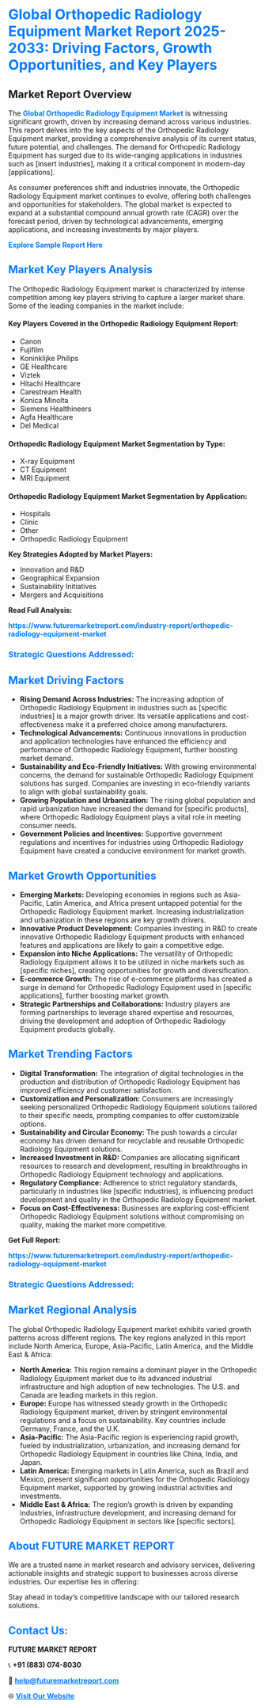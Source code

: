 <h1 style="color: #007BFF;">Global Orthopedic Radiology Equipment Market Report 2025-2033: Driving Factors, Growth Opportunities, and Key Players</h1>

<section id="overview">
<h2>Market Report Overview</h2>
<p>The <a href="https://www.futuremarketreport.com/industry-report/orthopedic-radiology-equipment-market" style="color: #007BFF; text-decoration: none;"><strong>Global Orthopedic Radiology Equipment Market</strong></a> is witnessing significant growth, driven by increasing demand across various industries. This report delves into the key aspects of the Orthopedic Radiology Equipment market, providing a comprehensive analysis of its current status, future potential, and challenges. The demand for Orthopedic Radiology Equipment has surged due to its wide-ranging applications in industries such as [insert industries], making it a critical component in modern-day [applications].</p>
<p>As consumer preferences shift and industries innovate, the Orthopedic Radiology Equipment market continues to evolve, offering both challenges and opportunities for stakeholders. The global market is expected to expand at a substantial compound annual growth rate (CAGR) over the forecast period, driven by technological advancements, emerging applications, and increasing investments by major players.</p>
</section>

<section id="overview">
<p><a href="https://www.futuremarketreport.com/request-sample/reportId=122159" style="color: #007BFF; text-decoration: none;"><strong>Explore Sample Report Here</strong></a></p>
</section>

<section id="key-players">
<h2 style="color: #007BFF;">Market Key Players Analysis</h2>
<p>The Orthopedic Radiology Equipment market is characterized by intense competition among key players striving to capture a larger market share. Some of the leading companies in the market include:</p>
<h4>Key Players Covered in the Orthopedic Radiology Equipment Report:</h4>
<ul><li>Canon</li><li>Fujifilm</li><li>Koninklijke Philips</li><li>GE Healthcare</li><li>Viztek</li><li>Hitachi Healthcare</li><li>Carestream Health</li><li>Konica Minolta</li><li>Siemens Healthineers</li><li>Agfa Healthcare</li><li>Del Medical</li></ul>
<h4>Orthopedic Radiology Equipment Market Segmentation by Type:</h4>
<ul><li>X-ray Equipment</li><li>CT Equipment</li><li>MRI Equipment</li></ul>

<h4>Orthopedic Radiology Equipment Market Segmentation by Application:</h4>
<ul><li>Hospitals</li><li>Clinic</li><li>Other</li><li>Orthopedic Radiology Equipment</li></ul>
<p><strong>Key Strategies Adopted by Market Players:</strong></p>
<ul>
<li>Innovation and R&D</li>
<li>Geographical Expansion</li>
<li>Sustainability Initiatives</li>
<li>Mergers and Acquisitions</li>
</ul>
</section>

<section>
<p><strong>Read Full Analysis: </strong></p><a href="https://www.futuremarketreport.com/industry-report/orthopedic-radiology-equipment-market" style="color: #007BFF; text-decoration: none;"><strong>https://www.futuremarketreport.com/industry-report/orthopedic-radiology-equipment-market</strong></a>
<h3 style="color: #007BFF;">Strategic Questions Addressed:</h3>
</section>

<section id="driving-factors">
<h2 style="color: #007BFF;">Market Driving Factors</h2>
<ul>
<li><strong>Rising Demand Across Industries:</strong> The increasing adoption of Orthopedic Radiology Equipment in industries such as [specific industries] is a major growth driver. Its versatile applications and cost-effectiveness make it a preferred choice among manufacturers.</li>
<li><strong>Technological Advancements:</strong> Continuous innovations in production and application technologies have enhanced the efficiency and performance of Orthopedic Radiology Equipment, further boosting market demand.</li>
<li><strong>Sustainability and Eco-Friendly Initiatives:</strong> With growing environmental concerns, the demand for sustainable Orthopedic Radiology Equipment solutions has surged. Companies are investing in eco-friendly variants to align with global sustainability goals.</li>
<li><strong>Growing Population and Urbanization:</strong> The rising global population and rapid urbanization have increased the demand for [specific products], where Orthopedic Radiology Equipment plays a vital role in meeting consumer needs.</li>
<li><strong>Government Policies and Incentives:</strong> Supportive government regulations and incentives for industries using Orthopedic Radiology Equipment have created a conducive environment for market growth.</li>
</ul>
</section>

<section id="growth-opportunities">
<h2 style="color: #007BFF;">Market Growth Opportunities</h2>
<ul>
<li><strong>Emerging Markets:</strong> Developing economies in regions such as Asia-Pacific, Latin America, and Africa present untapped potential for the Orthopedic Radiology Equipment market. Increasing industrialization and urbanization in these regions are key growth drivers.</li>
<li><strong>Innovative Product Development:</strong> Companies investing in R&D to create innovative Orthopedic Radiology Equipment products with enhanced features and applications are likely to gain a competitive edge.</li>
<li><strong>Expansion into Niche Applications:</strong> The versatility of Orthopedic Radiology Equipment allows it to be utilized in niche markets such as [specific niches], creating opportunities for growth and diversification.</li>
<li><strong>E-commerce Growth:</strong> The rise of e-commerce platforms has created a surge in demand for Orthopedic Radiology Equipment used in [specific applications], further boosting market growth.</li>
<li><strong>Strategic Partnerships and Collaborations:</strong> Industry players are forming partnerships to leverage shared expertise and resources, driving the development and adoption of Orthopedic Radiology Equipment products globally.</li>
</ul>
</section>

<section id="trending-factors">
<h2 style="color: #007BFF;">Market Trending Factors</h2>
<ul>
<li><strong>Digital Transformation:</strong> The integration of digital technologies in the production and distribution of Orthopedic Radiology Equipment has improved efficiency and customer satisfaction.</li>
<li><strong>Customization and Personalization:</strong> Consumers are increasingly seeking personalized Orthopedic Radiology Equipment solutions tailored to their specific needs, prompting companies to offer customizable options.</li>
<li><strong>Sustainability and Circular Economy:</strong> The push towards a circular economy has driven demand for recyclable and reusable Orthopedic Radiology Equipment solutions.</li>
<li><strong>Increased Investment in R&D:</strong> Companies are allocating significant resources to research and development, resulting in breakthroughs in Orthopedic Radiology Equipment technology and applications.</li>
<li><strong>Regulatory Compliance:</strong> Adherence to strict regulatory standards, particularly in industries like [specific industries], is influencing product development and quality in the Orthopedic Radiology Equipment market.</li>
<li><strong>Focus on Cost-Effectiveness:</strong> Businesses are exploring cost-efficient Orthopedic Radiology Equipment solutions without compromising on quality, making the market more competitive.</li>
</ul>
</section>

<section>
<p><strong>Get Full Report: </strong></p><a href="https://www.futuremarketreport.com/industry-report/orthopedic-radiology-equipment-market" style="color: #007BFF; text-decoration: none;"><strong>https://www.futuremarketreport.com/industry-report/orthopedic-radiology-equipment-market</strong></a>
<h3 style="color: #007BFF;">Strategic Questions Addressed:</h3>
</section>


<section id="regional-analysis">
<h2 style="color: #007BFF;">Market Regional Analysis</h2>
<p>The global Orthopedic Radiology Equipment market exhibits varied growth patterns across different regions. The key regions analyzed in this report include North America, Europe, Asia-Pacific, Latin America, and the Middle East & Africa:</p>
<ul>
<li><strong>North America:</strong> This region remains a dominant player in the Orthopedic Radiology Equipment market due to its advanced industrial infrastructure and high adoption of new technologies. The U.S. and Canada are leading markets in this region.</li>
<li><strong>Europe:</strong> Europe has witnessed steady growth in the Orthopedic Radiology Equipment market, driven by stringent environmental regulations and a focus on sustainability. Key countries include Germany, France, and the U.K.</li>
<li><strong>Asia-Pacific:</strong> The Asia-Pacific region is experiencing rapid growth, fueled by industrialization, urbanization, and increasing demand for Orthopedic Radiology Equipment in countries like China, India, and Japan.</li>
<li><strong>Latin America:</strong> Emerging markets in Latin America, such as Brazil and Mexico, present significant opportunities for the Orthopedic Radiology Equipment market, supported by growing industrial activities and investments.</li>
<li><strong>Middle East & Africa:</strong> The region’s growth is driven by expanding industries, infrastructure development, and increasing demand for Orthopedic Radiology Equipment in sectors like [specific sectors].</li>
</ul>
</section>

<footer>
<h2 style="color: #007BFF;">About FUTURE MARKET REPORT</h2>
<p>We are a trusted name in market research and advisory services, delivering actionable insights and strategic support to businesses across diverse industries. Our expertise lies in offering:</p>

<p>Stay ahead in today’s competitive landscape with our tailored research solutions.</p>

<h2 style="color: #007BFF;">Contact Us:</h2>
<p><strong>FUTURE MARKET REPORT</strong></p>
<p>📞 <strong>+91 (883) 074-8030</strong></p>
<p>📧 <strong><a href="mailto:help@futuremarketreport.com" style="color: #007BFF;">help@futuremarketreport.com</a></strong></p>
<p>🌐 <strong><a href="https://www.futuremarketreport.com/" style="color: #007BFF;">Visit Our Website</a></strong></p>
</footer>